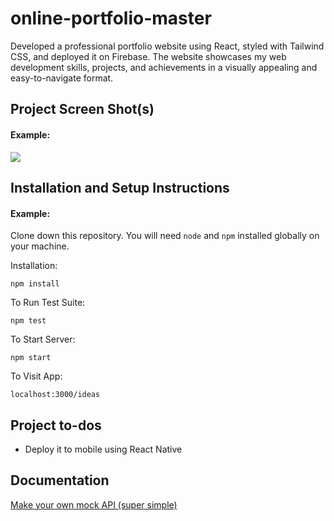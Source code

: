 # online-portfolio-master
 Developed a professional portfolio website using React, styled with Tailwind CSS, and deployed it on Firebase. The website showcases my web development skills, projects, and achievements in a visually appealing and easy-to-navigate format.
## Project Screen Shot(s)

#### Example:   

![](images/FriendTracker.PNG)


## Installation and Setup Instructions

#### Example:  

Clone down this repository. You will need `node` and `npm` installed globally on your machine.  

Installation:

`npm install`  

To Run Test Suite:  

`npm test`  

To Start Server:

`npm start`  

To Visit App:

`localhost:3000/ideas`  

## Project to-dos

  - Deploy it to mobile using React Native
  
 ## Documentation
 <a href="https://www.youtube.com/watch?v=FLnxgSZ0DG4&ab_channel=CodewithAniaKub%C3%B3w">Make your own mock API (super simple)</a>
